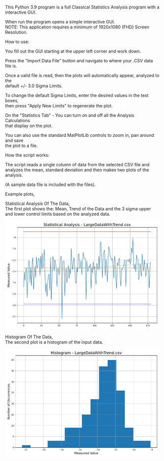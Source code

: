 This Python 3.9 program is a full Classical Statistics Analysis program with a interactive GUI.  
  
When run the program opens a simple interactive GUI.  
NOTE: This application requires a minimum of 1920x1080 (FHD) Screen Resolution.  


How to use:  

You fill out the GUI starting at the upper left corner and work down.  
  
Press the "Import Data File" button and navigate to where your .CSV data file is.  
  
Once a valid file is read, then the plots will automatically appear, analyzed to the  
default +/- 3.0 Sigma Limits.  
  
To change the default Sigma Limits, enter the desired values in the text boxes,  
then press "Apply New Limits" to regenerate the plot.  

On the "Statistics Tab" - You can turn on and off all the Analysis Calculations  
that display on the plot.  

You can also use the standard MatPlotLib controls to zoom in, pan around and save  
the plot to a file.  


How the script works:  

The script reads a single column of data from the selected CSV file and   
analyzes the mean, standard deviation and then makes two plots of the analysis.  
  
(A sample data file is included with the files).  
  
  
  
Example plots,  

Statistical Analysis Of The Data,  
The first plot shows the: Mean, Trend of the Data and the 3 sigma upper and lower control limits based on the analyzed data.    
  
![image](https://github.com/Hagtronics/statistics-scripts/blob/main/general-statistics-python/statistics.png)  
  
    
    
Histogram Of The Data,  
The second plot is a histogram of the input data.  
   
![image](https://github.com/Hagtronics/statistics-scripts/blob/main/general-statistics-python/histogram.png)  


